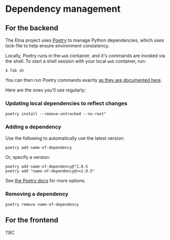 # Dependency management

## For the backend

The Etna project uses [Poetry](https://python-poetry.org/docs/) to manage Python dependencies, which uses lock-file to help ensure environment consistency.

Locally, Poetry runs in the `web` container, and it's commands are invoked via the shell. To start a shell session with your local `web` container, run:

```console
$ fab sh
```

You can then run Poetry commands exactly [as they are documented here](https://python-poetry.org/docs/cli/).

Here are the ones you'll use regularly:

### Updating local dependencies to reflect changes

```console
poetry install --remove-untracked --no-root"
```

### Adding a dependency

Use the following to automatically use the latest version:

```console
poetry add name-of-dependency
```

Or, specify a version:

```console
poetry add name-of-dependency@^2.0.5
poetry add "name-of-dependency@>=2.0.5"
```

See [the Poetry docs](https://python-poetry.org/docs/cli/#add) for more options.

### Removing a dependency

```console
poetry remove name-of-dependency
```

## For the frontend

TBC
